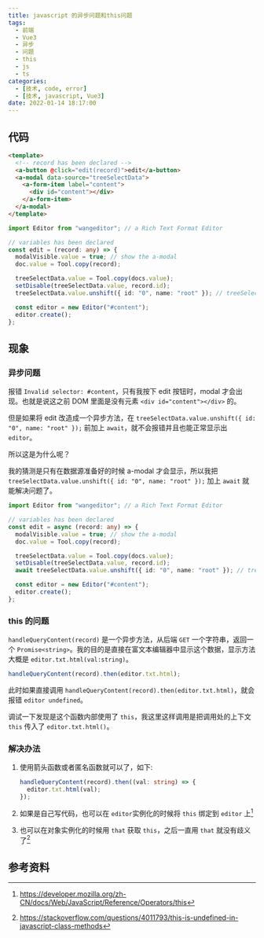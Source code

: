 ```yaml
---
title: javascript 的异步问题和this问题
tags:
  - 前端
  - Vue3
  - 异步
  - 问题
  - this
  - js
  - ts
categories:
  - [技术, code, error]
  - [技术, javascript, Vue3]
date: 2022-01-14 18:17:00
---
```


## 代码

```html
<template>
  <!-- record has been declared -->
  <a-button @click="edit(record)">edit</a-button>
  <a-modal data-source="treeSelectData">
    <a-form-item label="content">
      <div id="content"></div>
    </a-form-item>
  </a-modal>
</template>
```

```typescript
import Editor from "wangeditor"; // a Rich Text Format Editor

// variables has been declared
const edit = (record: any) => {
  modalVisible.value = true; // show the a-modal
  doc.value = Tool.copy(record);

  treeSelectData.value = Tool.copy(docs.value);
  setDisable(treeSelectData.value, record.id);
  treeSelectData.value.unshift({ id: "0", name: "root" }); // treeSelectData is the datasource of a-modal

  const editor = new Editor("#content");
  editor.create();
};
```

<!-- more -->

## 现象

### 异步问题

报错 `Invalid selector: #content`，只有我按下 edit 按钮时，modal 才会出现。也就是说这之前 DOM 里面是没有元素 `<div id="content"></div>` 的。

但是如果将 edit 改造成一个异步方法，在 `treeSelectData.value.unshift({ id: "0", name: "root" });` 前加上 `await`，就不会报错并且也能正常显示出 `editor`。

所以这是为什么呢？

我的猜测是只有在数据源准备好的时候 a-modal 才会显示，所以我把 `treeSelectData.value.unshift({ id: "0", name: "root" });` 加上 `await` 就能解决问题了。

```typescript
import Editor from "wangeditor"; // a Rich Text Format Editor

// variables has been declared
const edit = async (record: any) => {
  modalVisible.value = true; // show the a-modal
  doc.value = Tool.copy(record);

  treeSelectData.value = Tool.copy(docs.value);
  setDisable(treeSelectData.value, record.id);
  await treeSelectData.value.unshift({ id: "0", name: "root" }); // treeSelectData is the datasource of a-modal

  const editor = new Editor("#content");
  editor.create();
};
```

### this 的问题

`handleQueryContent(record)` 是一个异步方法，从后端 `GET` 一个字符串，返回一个 `Promise<string>`。我的目的是直接在富文本编辑器中显示这个数据，显示方法大概是 `editor.txt.html(val:string)`。

```typeScript
handleQueryContent(record).then(editor.txt.html);
```

此时如果直接调用 `handleQueryContent(record).then(editor.txt.html)`，就会报错 `editor undefined`。

调试一下发现是这个函数内部使用了 `this`，我这里这样调用是把调用处的上下文 `this` 传入了 `editor.txt.html()`。

### 解决办法

1. 使用箭头函数或者匿名函数就可以了，如下:

   ```typescript
   handleQueryContent(record).then((val: string) => {
     editor.txt.html(val);
   });
   ```

2. 如果是自己写代码，也可以在 `editor`实例化的时候将 `this` 绑定到 `editor` 上[^1]
3. 也可以在对象实例化的时候用 `that` 获取 `this`，之后一直用 `that` 就没有歧义了[^2]

## 参考资料

[^1]: https://developer.mozilla.org/zh-CN/docs/Web/JavaScript/Reference/Operators/this
[^2]: https://stackoverflow.com/questions/4011793/this-is-undefined-in-javascript-class-methods
